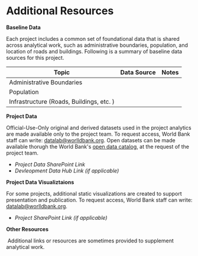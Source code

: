 # Additional Resources

**Baseline Data**

Each project includes a common set of foundational data that is shared across analytical work, such as administrative boundaries, population, and location of roads and buildings. Following is a summary of baseline data sources for this project. 

| Topic                                    | Data Source | Notes |
| ---------------------------------------- | ----------- | ----- |
| Administrative Boundaries                |             |       |
| Population                               |             |       |
| Infrastructure (Roads, Buildings, etc. ) |             |       |

**Project Data**

Official-Use-Only original and derived datasets used in the project analytics are made available only to the project team. To request access, World Bank staff can write: datalab@worlldbank.org. Open datasets can be made available thorugh the World Bank's [open data catalog](https://datacatalog.worldbank.org/), at the request of the project team. 

* *Project Data SharePoint Link*
* *Devleopment Data Hub Link (if applicable)*

**Project Data Visualiztaions**

For some projects, additional static visualizations are created to support presentation and publication. To request access, World Bank staff can write: datalab@worlldbank.org. 

* *Project SharePoint Link (if applicable)*

**Other Resources**

​	Additional links or resources are sometimes provided to supplement analytical work. 
